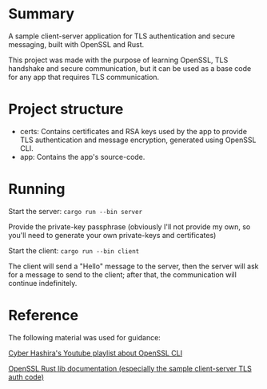 # Summary
A sample client-server application for TLS authentication and secure messaging, built with OpenSSL and Rust.

This project was made with the purpose of learning OpenSSL, TLS handshake and secure communication, but it can be used as a base code for any app that requires TLS communication.

# Project structure
- certs: Contains certificates and RSA keys used by the app to provide TLS authentication and message encryption, generated using OpenSSL CLI.
- app: Contains the app's source-code.

# Running
Start the server:
`cargo run --bin server`

Provide the private-key passphrase (obviously I'll not provide my own, so you'll need to generate your own private-keys and certificates)

Start the client:
`cargo run --bin client`

The client will send a "Hello" message to the server, then the server will ask for a message to send to the client; after that, the communication will continue indefinitely.

# Reference
The following material was used for guidance:

[Cyber Hashira's Youtube playlist about OpenSSL CLI](https://youtube.com/playlist?list=PLgBMtP0_D_afzNG7Zs2jr8FSoyeU4yqhi&si=dJRkcRinVw_nAwDq)

[OpenSSL Rust lib documentation (especially the sample client-server TLS auth code)](https://docs.rs/openssl/0.10.66/openssl/ssl/index.html)
